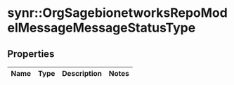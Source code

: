 # synr::OrgSagebionetworksRepoModelMessageMessageStatusType


## Properties
Name | Type | Description | Notes
------------ | ------------- | ------------- | -------------


